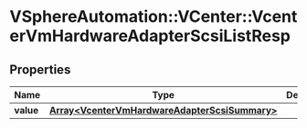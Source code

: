 # VSphereAutomation::VCenter::VcenterVmHardwareAdapterScsiListResp

## Properties
Name | Type | Description | Notes
------------ | ------------- | ------------- | -------------
**value** | [**Array&lt;VcenterVmHardwareAdapterScsiSummary&gt;**](VcenterVmHardwareAdapterScsiSummary.md) |  | 



